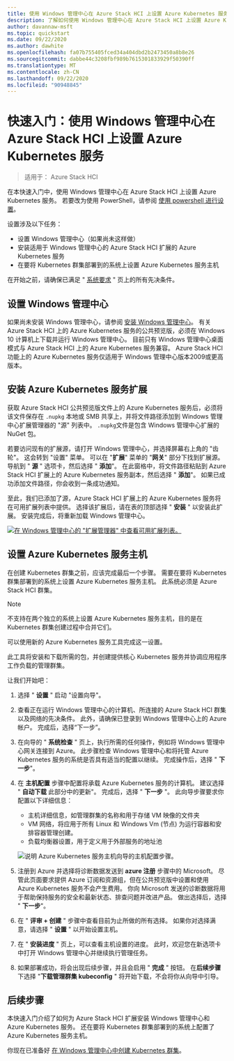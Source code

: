 ```yaml
---
title: 使用 Windows 管理中心在 Azure Stack HCI 上设置 Azure Kubernetes 服务的快速入门
description: 了解如何使用 Windows 管理中心在 Azure Stack HCI 上设置 Azure Kubernetes 服务
author: davannaw-msft
ms.topic: quickstart
ms.date: 09/22/2020
ms.author: dawhite
ms.openlocfilehash: fa07b755405fced34a404dbd2b2473450a8b8e26
ms.sourcegitcommit: dabbe44c3208fbf989b7615301833929f50390ff
ms.translationtype: MT
ms.contentlocale: zh-CN
ms.lasthandoff: 09/22/2020
ms.locfileid: "90948845"
---
```

# <a name="quickstart-set-up-azure-kubernetes-service-on-azure-stack-hci-using-windows-admin-center"></a>快速入门：使用 Windows 管理中心在 Azure Stack HCI 上设置 Azure Kubernetes 服务

> 适用于： Azure Stack HCI

在本快速入门中，使用 Windows 管理中心在 Azure Stack HCI 上设置 Azure Kubernetes 服务。 若要改为使用 PowerShell，请参阅 [使用 powershell 进行设置](setup-powershell.md)。

设置涉及以下任务：

* 设置 Windows 管理中心（如果尚未这样做）
* 安装适用于 Windows 管理中心的 Azure Stack HCI 扩展的 Azure Kubernetes 服务
* 在要将 Kubernetes 群集部署到的系统上设置 Azure Kubernetes 服务主机

在开始之前，请确保已满足 " [系统要求](.\system-requirements.md) " 页上的所有先决条件。

## <a name="setting-up-windows-admin-center"></a>设置 Windows 管理中心

如果尚未安装 Windows 管理中心，请参阅 [安装 Windows 管理中心](https://docs.microsoft.com/windows-server/manage/windows-admin-center/deploy/install)。 有关 Azure Stack HCI 上的 Azure Kubernetes 服务的公共预览版，必须在 Windows 10 计算机上下载并运行 Windows 管理中心。 目前只有 Windows 管理中心桌面模式与 Azure Stack HCI 上的 Azure Kubernetes 服务兼容。 Azure Stack HCI 功能上的 Azure Kubernetes 服务仅适用于 Windows 管理中心版本2009或更高版本。

## <a name="installing-the-azure-kubernetes-service-extension"></a>安装 Azure Kubernetes 服务扩展

获取 Azure Stack HCI 公共预览版文件上的 Azure Kubernetes 服务后，必须将该文件保存在 `.nupkg` 本地或 SMB 共享上，并将文件路径添加到 Windows 管理中心扩展管理器的 "源" 列表中。 `.nupkg`文件是包含 Windows 管理中心扩展的 NuGet 包。

若要访问现有的扩展源，请打开 Windows 管理中心，并选择屏幕右上角的 "齿轮"。 这会转到 "设置" 菜单。 可以在 "**扩展**" 菜单的 "**网关**" 部分下找到扩展源。 导航到 " **源** " 选项卡，然后选择 " **添加**"。 在此窗格中，将文件路径粘贴到 Azure Stack HCI 扩展上的 Azure Kubernetes 服务副本，然后选择 " **添加**"。 如果已成功添加文件路径，你会收到一条成功通知。 

至此，我们已添加了源，Azure Stack HCI 扩展上的 Azure Kubernetes 服务将在可用扩展列表中提供。 选择该扩展后，请在表的顶部选择 " **安装** " 以安装此扩展。 安装完成后，将重新加载 Windows 管理中心。 

[![在 Windows 管理中心的 "扩展管理器" 中查看可用扩展列表。 ](.\media\setup\extension-manager.png)](.\media\setup\extension-manager.png#lightbox)

## <a name="setting-up-an-azure-kubernetes-service-host"></a>设置 Azure Kubernetes 服务主机

在创建 Kubernetes 群集之前，应该完成最后一个步骤。 需要在要将 Kubernetes 群集部署到的系统上设置 Azure Kubernetes 服务主机。 此系统必须是 Azure Stack HCI 群集。 

> [!NOTE] 
> 不支持在两个独立的系统上设置 Azure Kubernetes 服务主机，目的是在 Kubernetes 群集创建过程中合并它们。 

可以使用新的 Azure Kubernetes 服务工具完成这一设置。 

此工具将安装和下载所需的包，并创建提供核心 Kubernetes 服务并协调应用程序工作负载的管理群集。 

让我们开始吧： 
1. 选择 " **设置** " 启动 "设置向导"。
2. 查看正在运行 Windows 管理中心的计算机、所连接的 Azure Stack HCI 群集以及网络的先决条件。 此外，请确保已登录到 Windows 管理中心上的 Azure 帐户。 完成后，选择“下一步”。
3. 在向导的 " **系统检查** " 页上，执行所需的任何操作，例如将 Windows 管理中心网关连接到 Azure。 此步骤检查 Windows 管理中心和将托管 Azure Kubernetes 服务的系统是否具有适当的配置以继续。 完成操作后，选择 " **下一步**"。
4. 在 **主机配置** 步骤中配置将承载 Azure Kubernetes 服务的计算机。 建议选择 " **自动下载** 此部分中的更新"。 完成后，选择 " **下一步** "。 此向导步骤要求你配置以下详细信息：
    * 主机详细信息，如管理群集的名称和用于存储 VM 映像的文件夹
    * VM 网络，将应用于所有 Linux 和 Windows Vm (节点) 为运行容器和安排容器管理创建。 
    * 负载均衡器设置，用于定义用于外部服务的地址池

    ![说明 Azure Kubernetes 服务主机向导的主机配置步骤。](.\media\setup\host-configuration.png)

5. 注册到 Azure 并选择将诊断数据发送到 **azure 注册** 步骤中的 Microsoft。 尽管此页面要求提供 Azure 订阅和资源组，但在公共预览版中设置和使用 Azure Kubernetes 服务不会产生费用。 你向 Microsoft 发送的诊断数据将用于帮助保持服务的安全和最新状态、排查问题并改进产品。 做出选择后，选择 " **下一步**"。
6. 在 " **评审 + 创建** " 步骤中查看目前为止所做的所有选择。 如果你对选择满意，请选择 " **设置** " 以开始设置主机。 
7. 在 " **安装进度** " 页上，可以查看主机设置的进度。 此时，欢迎您在新选项卡中打开 Windows 管理中心并继续执行管理任务。 
8. 如果部署成功，将会出现后续步骤，并且会启用 " **完成** " 按钮。 在**后续步骤**下选择 "**下载管理群集 kubeconfig** " 将开始下载，不会将你从向导中引导。 

## <a name="next-steps"></a>后续步骤

本快速入门介绍了如何为 Azure Stack HCI 扩展安装 Windows 管理中心和 Azure Kubernetes 服务。 还在要将 Kubernetes 群集部署到的系统上配置了 Azure Kubernetes 服务主机。

你现在已准备好 [在 Windows 管理中心中创建 Kubernetes 群集](create-kubernetes-cluster.md)。
